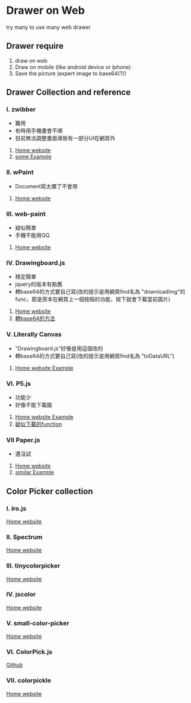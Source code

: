 # Drawer on Web

try many to use many web drawer

## Drawer require

1. draw on web
2. Draw on mobile (like android device or iphone)
3. Save the picture (expert image to base64(?))

## Drawer Collection and reference

### I. zwibber

- 難用
- 有時用手機畫會不順
- 目前無法調整畫面導致有一部分UI在網頁外

1. [Home website](http://zwibbler.com/)
2. [some Example](https://github.com/ybx13579/zwibbler-drawBoard)

### II. wPaint

- Document寫太爛了不會用

1. [Home website](http://wpaint.websanova.com/)

### III. web-paint

- 疑似簡單
- 手機不能用QQ

1. [Home website](https://enlight.nyc/web-paint#)

### IV. Drawingboard.js

- 穩定簡單
- jquery的版本有點舊
- 轉base64的方式要自己寫(改的提示是用網頁find名為 "downloadImg"的func，那是原本在網頁上一個按鈕的功能，按下就會下載當前圖片)

1. [Home website](http://leimi.github.io/drawingboard.js/)
2. [轉base64的方法](https://blog.csdn.net/oulihong123/article/details/73927514)

### V. Literally Canvas

- "Drawingboard.js"好像是用這個改的
- 轉base64的方式要自己寫(改的提示是用網頁find名為 "toDataURL")

1. [Home website Example](http://literallycanvas.com/examples/export.html#exporting-the-bounding-rect-of-all-shapes)

### VI. P5.js

- 功能少
- 好像不能下載圖

1. [Home website Example](https://p5js.org/examples/mobile-simple-draw.html)
2. [疑似下載的function](https://p5js.org/reference/#/p5/saveCanvas)

### VII Paper.js 

- 還沒試

1. [Home website](http://paperjs.org/)
2. [similar Example](http://paperjs.org/examples/path-simplification/)

## Color Picker collection

### I. iro.js

[Home website](https://rakujira.jp/projects/iro/)

### II. Spectrum

[Home website](https://bgrins.github.io/spectrum/)

### III. tinycolorpicker

[Home website](http://baijs.com/tinycolorpicker/)

### IV. jscolor

[Home website](http://jscolor.com/)

### V. small-color-picker

[Home website](http://antelle.net/small-color-picker/)

### VI. ColorPick.js

[Github](https://github.com/philzet/ColorPick.js)

### VII. colorpickle

[Home website](https://www.fakiirimedia.com/colorpickle/)